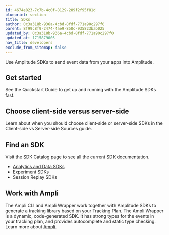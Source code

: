 ```yaml
---
id: 4674e823-7c7b-4c0f-8129-289f2f95f81d
blueprint: section
title: SDKs
author: 0c3a318b-936a-4cbd-8fdf-771a90c297f0
parent: 8f99c8f9-2474-4ae9-858c-935823bab025
updated_by: 0c3a318b-936a-4cbd-8fdf-771a90c297f0
updated_at: 1715879005
nav_title: developers
exclude_from_sitemap: false
---
```

Use Amplitude SDKs to send event data from your apps into Amplitude.

## Get started

See the Quickstart Guide to get up and running with the Amplitude SDKs fast.

## Choose client-side versus server-side

Learn about when you should choose client-side or server-side SDKs in the Client-side vs Server-side Sources guide.

## Find an SDK

Visit the SDK Catalog page to see all the current SDK documentation.

- [Analytics and Data SDKs](/sdks/analytics)
- Experiment SDKs
- Session Replay SDKs

## Work with Ampli

The Ampli CLI and Ampli Wrapper work together with Amplitude SDKs to generate a tracking library based on your Tracking Plan. The Ampli Wrapper is a dynamic, code-generated SDK. It has strong types for the events in your tracking plan, and provides autocomplete and static type checking. Learn more about [Ampli](/sdks/ampli).
